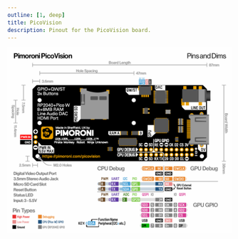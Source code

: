 ```yaml
---
outline: [1, deep]
title: PicoVision
description: Pinout for the PicoVision board.
---
```


<PageTitle />

![pico-vision](pico-vision.png)